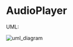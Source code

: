 # AudioPlayer

UML:

![uml_diagram](https://github.com/user-attachments/assets/ee5ff7a1-fe18-4ebe-96fb-46c5c827cab6)
